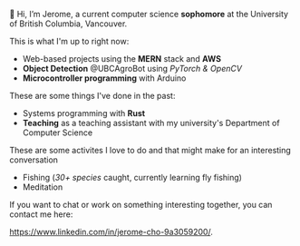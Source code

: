 👋 Hi, I’m Jerome, a current computer science **sophomore** at the University of British Columbia, Vancouver. 

This is what I'm up to right now: 

- Web-based projects using the **MERN** stack and **AWS**
- **Object Detection** @UBCAgroBot using *PyTorch & OpenCV*
- **Microcontroller programming** with Arduino 

These are some things I've done in the past: 

- Systems programming with **Rust**
- **Teaching** as a teaching assistant with my university's Department of Computer Science

These are some activites I love to do and that might make for an interesting conversation 

- Fishing (*30+ species* caught, currently learning fly fishing) 
- Meditation 

If you want to chat or work on something interesting together, you can contact me here: 

https://www.linkedin.com/in/jerome-cho-9a3059200/. 

<!---
jeromecho/jeromecho is a ✨ special ✨ repository because its `README.md` (this file) appears on your GitHub profile.
You can click the Preview link to take a look at your changes.
--->
